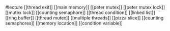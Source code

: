 #lecture
[[thread exit]]
[[main memory]]
[[peter mutex]]
[[peter mutex lock]]
[[mutex lock]]
[[counting semaphore]]
[[thread condition]]
[[linked list]]
[[ring buffer]]
[[thread mutex]]
[[multiple threads]]
[[pizza slice]]
[[counting semaphores]]
[[memory location]]
[[condition variable]]
